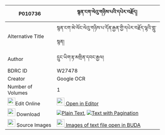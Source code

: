 |P010736|སྙན་ངག་ལེའུ་གཉིས་པའི་དཔེར་བརྗོད། 
| --- | --- 
|Alternative Title |སྙན་ངག་མེ་ལོང་ལེའུ་གཉིས་པ་དོན་རྒྱན་གྱི་དཔེར་བརྗོད་ལྷའི་གླུ་སྙན།
|Author| དྲུང་ཡིག་རྟ་མགྲིན་དབང་རྒྱལ།
|BDRC ID | W27478
|Creator | Google OCR
|Number of Volumes| 1
|<img width="25" src="https://img.icons8.com/color/25/000000/edit-property.png">Edit Online| [<img width="25" src="https://avatars.githubusercontent.com/u/45091458?s=200&v=4"> Open in Editor](http://editor.openpecha.org/P010736)
|<img width="25" src="https://img.icons8.com/fluent/48/000000/download-2.png"/>  Download | [![](https://img.icons8.com/color/20/000000/txt.png)Plain Text](https://github.com/Openpecha/P010736/releases/download/v2/nyenngak_le'u_nyipa_i_pe_ra_jo_plain_P010736.zip), [![](https://img.icons8.com/color/20/000000/txt.png)Text with Pagination](https://github.com/Openpecha/P010736/releases/download/v2/nyenngak_le'u_nyipa_i_pe_ra_jo_pages_P010736.zip)
|<img width="25" src="https://img.icons8.com/plasticine/100/000000/pictures-folder.png"/>  Source Images | [<img width="25" src="https://library.bdrc.io/icons/BUDA-small.svg"> Images of text file open in BUDA](https://library.bdrc.io/show/bdr:W27478)